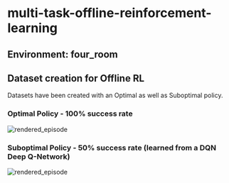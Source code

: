# multi-task-offline-reinforcement-learning

## Environment: four_room

## Dataset creation for Offline RL
Datasets have been created with an Optimal as well as Suboptimal policy.

### Optimal Policy - 100% success rate
![rendered_episode](https://github.com/AxelGeist/multi-task-offline-reinforcement-learning/assets/73136957/0d6a7199-8e6a-4484-9e87-de3e49ec4aa5)

### Suboptimal Policy - 50% success rate (learned from a DQN Deep Q-Network)
![rendered_episode](https://github.com/AxelGeist/multi-task-offline-reinforcement-learning/assets/73136957/078642f3-e2d1-4628-b989-8e5db2d0214f)

